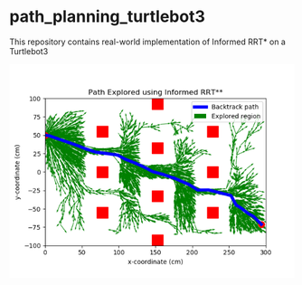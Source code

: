 # path_planning_turtlebot3
This repository contains real-world implementation of Informed RRT* on a Turtlebot3

![](2D_path_planning.png)
